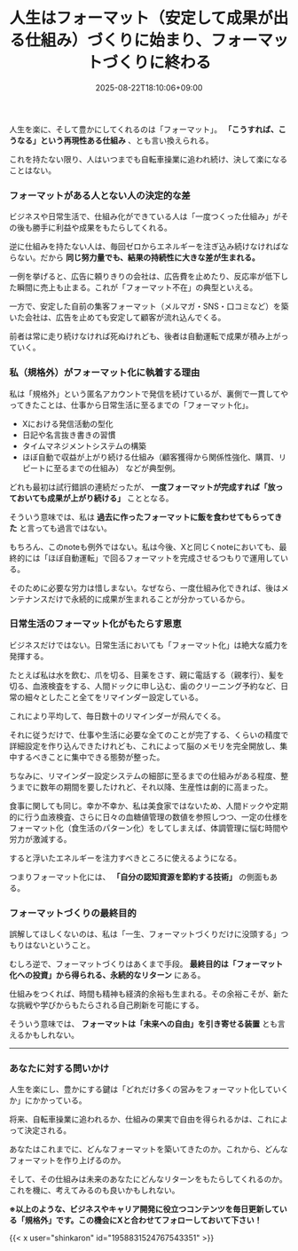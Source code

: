 ﻿---
title: "人生はフォーマット（安定して成果が出る仕組み）づくりに始まり、フォーマットづくりに終わる"
date: 2025-08-22T18:10:06+09:00
draft: false
---

人生を楽に、そして豊かにしてくれるのは「フォーマット」。 **「こうすれば、こうなる」という再現性ある仕組み** 、とも言い換えられる。

これを持たない限り、人はいつまでも自転車操業に追われ続け、決して楽になることはない。




### フォーマットがある人とない人の決定的な差

ビジネスや日常生活で、仕組み化ができている人は「一度つくった仕組み」がその後も勝手に利益や成果をもたらしてくれる。

逆に仕組みを持たない人は、毎回ゼロからエネルギーを注ぎ込み続けなければならない。だから **同じ努力量でも、結果の持続性に大きな差が生まれる。**

一例を挙げると、広告に頼りきりの会社は、広告費を止めたり、反応率が低下した瞬間に売上も止まる。これが「フォーマット不在」の典型といえる。

一方で、安定した自前の集客フォーマット（メルマガ・SNS・口コミなど）を築いた会社は、広告を止めても安定して顧客が流れ込んでくる。

前者は常に走り続けなければ死ぬけれども、後者は自動運転で成果が積み上がっていく。



### 私（規格外）がフォーマット化に執着する理由

私は「規格外」という匿名アカウントで発信を続けているが、裏側で一貫してやってきたことは、仕事から日常生活に至るまでの「フォーマット化」。



- Xにおける発信活動の型化
- 日記や名言抜き書きの習慣
- タイムマネジメントシステムの構築
- ほぼ自動で収益が上がり続ける仕組み（顧客獲得から関係性強化、購買、リピートに至るまでの仕組み）
などが典型例。

どれも最初は試行錯誤の連続だったが、 **一度フォーマットが完成すれば「放っておいても成果が上がり続ける」** こととなる。

そういう意味では、私は **過去に作ったフォーマットに飯を食わせてもらってきた** と言っても過言ではない。

もちろん、このnoteも例外ではない。私は今後、Xと同じくnoteにおいても、最終的には「ほぼ自動運転」で回るフォーマットを完成させるつもりで運用している。

そのために必要な労力は惜しまない。なぜなら、一度仕組み化できれば、後はメンテナンスだけで永続的に成果が生まれることが分かっているから。



### 日常生活のフォーマット化がもたらす恩恵

ビジネスだけではない。日常生活においても「フォーマット化」は絶大な威力を発揮する。

たとえば私は水を飲む、爪を切る、目薬をさす、親に電話する（親孝行）、髪を切る、血液検査をする、人間ドックに申し込む、歯のクリーニング予約など、日常の細々としたこと全てをリマインダー設定している。

これにより平均して、毎日数十のリマインダーが飛んでくる。

それに従うだけで、仕事や生活に必要な全てのことが完了する、くらいの精度で詳細設定を作り込んできたけれども、これによって脳のメモリを完全開放し、集中するべきことに集中できる態勢が整った。

ちなみに、リマインダー設定システムの細部に至るまでの仕組みがある程度、整うまでに数年の期間を要したけれど、それ以降、生産性は劇的に高まった。

食事に関しても同じ。幸か不幸か、私は美食家ではないため、人間ドックや定期的に行う血液検査、さらに日々の血糖値管理の数値を参照しつつ、一定の仕様をフォーマット化（食生活のパターン化）をしてしまえば、体調管理に悩む時間や労力が激減する。

すると浮いたエネルギーを注力すべきところに使えるようになる。

つまりフォーマット化には、 **「自分の認知資源を節約する技術」** の側面もある。



### フォーマットづくりの最終目的

誤解してほしくないのは、私は「一生、フォーマットづくりだけに没頭する」つもりはないということ。

むしろ逆で、フォーマットづくりはあくまで手段。 **最終目的は「フォーマット化への投資」から得られる、永続的なリターン** にある。

仕組みをつくれば、時間も精神も経済的余裕も生まれる。その余裕こそが、新たな挑戦や学びからもたらされる自己刷新を可能にする。

そういう意味では、 **フォーマットは「未来への自由」を引き寄せる装置** とも言えるかもしれない。



---



### あなたに対する問いかけ

人生を楽にし、豊かにする鍵は「どれだけ多くの営みをフォーマット化していくか」にかかっている。

将来、自転車操業に追われるか、仕組みの果実で自由を得られるかは、これによって決定される。

あなたはこれまでに、どんなフォーマットを築いてきたのか。これから、どんなフォーマットを作り上げるのか。

そして、その仕組みは未来のあなたにどんなリターンをもたらしてくれるのか。これを機に、考えてみるのも良いかもしれない。



**※以上のような、ビジネスやキャリア開発に役立つコンテンツを毎日更新している「規格外」です。この機会にXと合わせてフォローしておいて下さい！**



{{< x user="shinkaron" id="1958831524767543351" >}}
